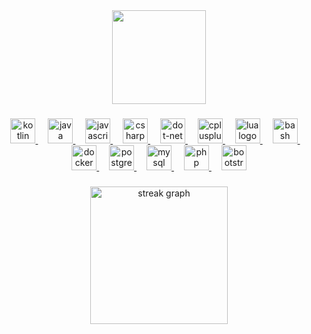 <div align="center">
  <img height="150" src="https://i.imgur.com/oF8ZMJ5.png"  />
</div>

###

<div align="center">
  <a href="https://kotlinlang.org/" target="_blank">
    <img src="https://cdn.jsdelivr.net/gh/devicons/devicon/icons/kotlin/kotlin-original.svg" height="40" alt="kotlin logo" />
  </a>
  <img width="12" />
  <a href="https://www.oracle.com/java/" target="_blank">
    <img src="https://cdn.jsdelivr.net/gh/devicons/devicon/icons/java/java-original.svg" height="40" alt="java logo" />
  </a>
  <img width="12" />
  <a href="https://developer.mozilla.org/en-US/docs/Web/JavaScript" target="_blank">
    <img src="https://cdn.jsdelivr.net/gh/devicons/devicon/icons/javascript/javascript-original.svg" height="40" alt="javascript logo" />
  </a>
  <img width="12" />
  <a href="https://learn.microsoft.com/en-us/dotnet/csharp/" target="_blank">
    <img src="https://cdn.jsdelivr.net/gh/devicons/devicon/icons/csharp/csharp-original.svg" height="40" alt="csharp logo" />
  </a>
  <img width="12" />
  <a href="https://dotnet.microsoft.com/" target="_blank">
    <img src="https://cdn.jsdelivr.net/gh/devicons/devicon/icons/dot-net/dot-net-original.svg" height="40" alt="dot-net logo" />
  </a>
  <img width="12" />
  <a href="https://isocpp.org/" target="_blank">
    <img src="https://cdn.jsdelivr.net/gh/devicons/devicon/icons/cplusplus/cplusplus-original.svg" height="40" alt="cplusplus logo" />
  </a>
  <img width="12" />
  <a href="https://www.lua.org/" target="_blank">
    <img src="https://cdn.jsdelivr.net/gh/devicons/devicon/icons/lua/lua-original.svg" height="40" alt="lua logo" />
  </a>
  <img width="12" />
  <a href="https://www.gnu.org/software/bash/" target="_blank">
    <img src="https://cdn.jsdelivr.net/gh/devicons/devicon/icons/bash/bash-original.svg" height="40" alt="bash logo" />
  </a>
  <img width="12" />
  <a href="https://www.docker.com/" target="_blank">
    <img src="https://cdn.jsdelivr.net/gh/devicons/devicon/icons/docker/docker-original.svg" height="40" alt="docker logo" />
  </a>
  <img width="12" />
  <a href="https://www.postgresql.org/" target="_blank">
    <img src="https://cdn.jsdelivr.net/gh/devicons/devicon/icons/postgresql/postgresql-original.svg" height="40" alt="postgresql logo" />
  </a>
  <img width="12" />
  <a href="https://www.mysql.com/" target="_blank">
    <img src="https://cdn.jsdelivr.net/gh/devicons/devicon/icons/mysql/mysql-original.svg" height="40" alt="mysql logo" />
  </a>
  <img width="12" />
  <a href="https://www.php.net/" target="_blank">
    <img src="https://cdn.jsdelivr.net/gh/devicons/devicon/icons/php/php-original.svg" height="40" alt="php logo" />
  </a>
    <img width="12" />
  <a href="https://getbootstrap.com/" target="_blank">
    <img src="https://cdn.jsdelivr.net/gh/devicons/devicon/icons/bootstrap/bootstrap-original.svg" height="40" alt="bootstrap logo" />
  </a>
</div>


###

<div align="center">
  <img src="https://streak-stats.demolab.com?user=luc-x&locale=en&mode=daily&theme=dark&hide_border=true&border_radius=5&order=3" height="220" alt="streak graph"  />
</div>

###
